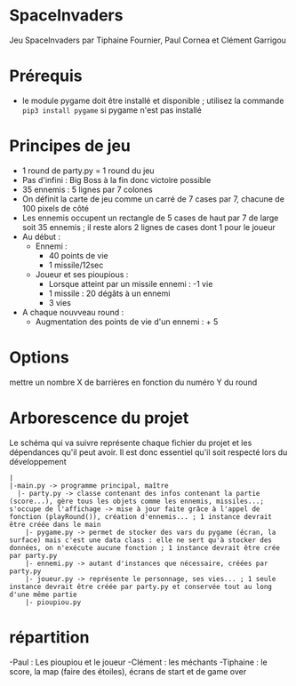 # SpaceInvaders
Jeu SpaceInvaders par Tiphaine Fournier, Paul Cornea et Clément Garrigou

# Prérequis 
- le module pygame doit être installé et disponible ; utilisez la commande ```pip3 install pygame``` si pygame n'est pas installé

# Principes de jeu
- 1 round de party.py = 1 round du jeu
- Pas d'infini : Big Boss à la fin donc victoire possible
- 35 ennemis : 5 lignes par 7 colones
- On définit la carte de jeu comme un carré de 7 cases par 7, chacune de 100 pixels de côté
- Les ennemis occupent un rectangle de 5 cases de haut par 7 de large soit 35 ennemis ; il reste alors 2 lignes de cases dont 1 pour le joueur
- Au début :
  * Ennemi :
    + 40 points de vie
    + 1 missile/12sec
  * Joueur et ses pioupious :
    + Lorsque atteint par un missile ennemi : -1 vie
    + 1 missile : 20 dégâts à un ennemi 
    + 3 vies
- A chaque nouvveau round :
  * Augmentation des points de vie d'un ennemi : + 5

# Options
mettre un nombre X de barrières en fonction du numéro Y du round

# Arborescence du projet
Le schéma qui va suivre représente chaque fichier du projet et les dépendances qu'il peut avoir. Il est donc essentiel qu'il soit respecté lors du développement
```
|
|-main.py -> programme principal, maître
  |- party.py -> classe contenant des infos contenant la partie (score...), gère tous les objets comme les ennemis, missiles...; s'occupe de l'affichage -> mise à jour faite grâce à l'appel de fonction (playRound()), création d'ennemis... ; 1 instance devrait être créée dans le main
    |- pygame.py -> permet de stocker des vars du pygame (écran, la surface) mais c'est une data class : elle ne sert qu'à stocker des données, on n'exécute aucune fonction ; 1 instance devrait être crée par party.py
    |- ennemi.py -> autant d'instances que nécessaire, créées par party.py
    |- joueur.py -> représente le personnage, ses vies... ; 1 seule instance devrait être créée par party.py et conservée tout au long d'une même partie 
    |- pioupiou.py
```

# répartition
-Paul : Les pioupiou et le joueur
-Clément : les méchants 
-Tiphaine : le score, la map (faire des étoiles), écrans de start et de game over
